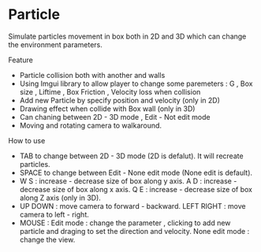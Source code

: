 # Particle

Simulate particles movement in box both in 2D and 3D which can change the environment parameters.

Feature
 - Particle collision both with another and walls 
 - Using Imgui library to allow player to change some paremeters : G , Box size , Liftime , Box Friction , Velocity loss when collision
 - Add new Particle by specify position and velocity (only in 2D)
 - Drawing effect when collide with Box wall (only in 3D)
 - Can chaning between 2D - 3D mode , Edit - Not edit mode
 - Moving and rotating camera to walkaround.
 
How to use
 - TAB to change between 2D - 3D mode (2D is defalut). It will recreate particles.
 - SPACE to change between Edit - None edit mode (None edit is default). 
 - W S : increase - decrease size of box along y axis.
   A D : increase - decrease size of box along x axis.
   Q E : increase - decrease size of box along Z axis (only in 3D).
 - UP DOWN : move camera to forward - backward.
   LEFT RIGHT : move camera to left - right.
 - MOUSE : 
       Edit mode : change the parameter , clicking to add new particle and draging to set the direction and velocity. 
       None edit mode : change the view.
